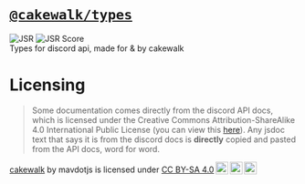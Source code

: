 # [`@cakewalk/types`](https://jsr.io/@cakewalk/types)

![JSR](https://jsr.io/badges/@cakewalk/types)
![JSR Score](https://jsr.io/badges/@cakewalk/types/score)\
Types for discord api, made for & by cakewalk

# Licensing

> Some documentation comes directly from the discord API docs, which is licensed
> under the Creative Commons Attribution-ShareAlike 4.0 International Public
> License (you can view this
> [here](https://github.com/discord/discord-api-docs/blob/main/LICENSE)). Any
> jsdoc text that says it is from the discord docs is **directly** copied and
> pasted from the API docs, word for word.

<p xmlns:cc="http://creativecommons.org/ns#" xmlns:dct="http://purl.org/dc/terms/"><a property="dct:title" rel="cc:attributionURL" href="https://jsr.io/@cakewalk">cakewalk</a> by <span property="cc:attributionName">mavdotjs</span> is licensed under <a href="https://creativecommons.org/licenses/by-sa/4.0/?ref=chooser-v1" target="_blank" rel="license noopener noreferrer" style="display:inline-block;">CC BY-SA 4.0<img style="height:22px!important;margin-left:3px;vertical-align:text-bottom;" src="https://mirrors.creativecommons.org/presskit/icons/cc.svg?ref=chooser-v1" alt=""><img style="height:22px!important;margin-left:3px;vertical-align:text-bottom;" src="https://mirrors.creativecommons.org/presskit/icons/by.svg?ref=chooser-v1" alt=""><img style="height:22px!important;margin-left:3px;vertical-align:text-bottom;" src="https://mirrors.creativecommons.org/presskit/icons/sa.svg?ref=chooser-v1" alt=""></a></p>

